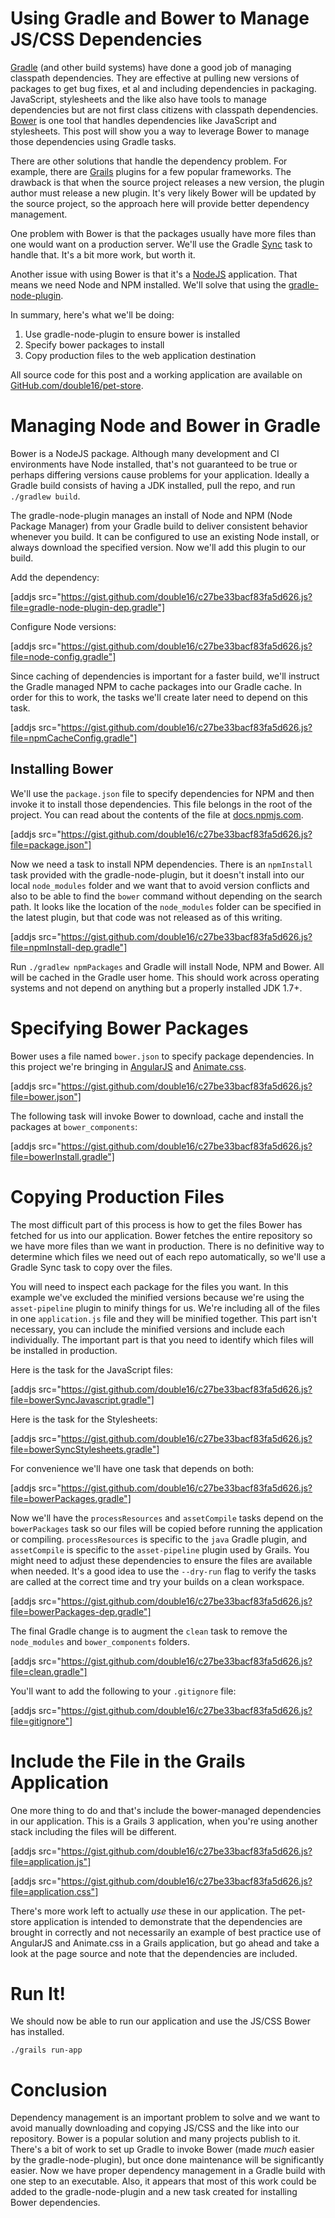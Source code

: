 Using Gradle and Bower to Manage JS/CSS Dependencies
====================================================

[Gradle](http://gradle.org) (and other build systems) have done a good job of managing classpath dependencies. They are effective at pulling
new versions of packages to get bug fixes, et al and including dependencies in packaging. JavaScript, stylesheets and the like also have tools
to manage dependencies but are not first class citizens with classpath dependencies. [Bower](http://bower.io) is one tool that handles
dependencies like JavaScript and stylesheets. This post will show you a way to leverage Bower to
manage those dependencies using Gradle tasks.

There are other solutions that handle the dependency problem. For example, there are [Grails](http://grails.org) plugins for a few popular
frameworks. The drawback is that when the source project releases a new version, the plugin author must release a new
plugin. It's very likely Bower will be updated by the source project, so the approach here will provide better dependency
management.

One problem with Bower is that the packages usually have more files than one would want on a production server. We'll
use the Gradle [Sync](http://gradle.org/docs/current/javadoc/org/gradle/api/tasks/Sync.html) task to handle that. It's a bit more work, but worth it.

Another issue with using Bower is that it's a [NodeJS](https://nodejs.org) application. That means we need Node and NPM installed. We'll solve
that using the [gradle-node-plugin](https://github.com/srs/gradle-node-plugin).

In summary, here's what we'll be doing:

1. Use gradle-node-plugin to ensure bower is installed
2. Specify bower packages to install
3. Copy production files to the web application destination

All source code for this post and a working application are available on [GitHub.com/double16/pet-store](https://github.com/double16/pet-store).

# Managing Node and Bower in Gradle
Bower is a NodeJS package. Although many development and CI environments have Node installed, that's not guaranteed to
be true or perhaps differing versions cause problems for your application. Ideally a Gradle build consists of having a
JDK installed, pull the repo, and run `./gradlew build`.

The gradle-node-plugin manages an install of Node and NPM (Node Package Manager) from your Gradle build to deliver
consistent behavior whenever you build. It can be configured to use an existing Node install, or always download the
specified version. Now we'll add this plugin to our build.

Add the dependency:

[addjs src="https://gist.github.com/double16/c27be33bacf83fa5d626.js?file=gradle-node-plugin-dep.gradle"]

Configure Node versions:

[addjs src="https://gist.github.com/double16/c27be33bacf83fa5d626.js?file=node-config.gradle"]

Since caching of dependencies is important for a faster build, we'll instruct the Gradle managed NPM to cache packages
into our Gradle cache. In order for this to work, the tasks we'll create later need to depend on this task.

[addjs src="https://gist.github.com/double16/c27be33bacf83fa5d626.js?file=npmCacheConfig.gradle"]

## Installing Bower
We'll use the `package.json` file to specify dependencies for NPM and then invoke it to install those dependencies. This file
belongs in the root of the project. You can read about the contents of the file at [docs.npmjs.com](https://docs.npmjs.com/files/package.json).

[addjs src="https://gist.github.com/double16/c27be33bacf83fa5d626.js?file=package.json"]

Now we need a task to install NPM dependencies. There is an `npmInstall` task provided with the gradle-node-plugin, but
it doesn't install into our local `node_modules` folder and we want that to avoid version conflicts and also to be able
to find the `bower` command without depending on the search path. It looks like the location of the `node_modules` folder
can be specified in the latest plugin, but that code was not released as of this writing.

[addjs src="https://gist.github.com/double16/c27be33bacf83fa5d626.js?file=npmInstall-dep.gradle"]

Run `./gradlew npmPackages` and Gradle will install Node, NPM and Bower. All will be cached in the Gradle user home. This
should work across operating systems and not depend on anything but a properly installed JDK 1.7+.

# Specifying Bower Packages
Bower uses a file named `bower.json` to specify package dependencies. In this project we're bringing in [AngularJS](https://angularjs.org)
and [Animate.css](http://daneden.github.io/animate.css/).

[addjs src="https://gist.github.com/double16/c27be33bacf83fa5d626.js?file=bower.json"]

The following task will invoke Bower to download, cache and install the packages at `bower_components`:

[addjs src="https://gist.github.com/double16/c27be33bacf83fa5d626.js?file=bowerInstall.gradle"]

# Copying Production Files
The most difficult part of this process is how to get the files Bower has fetched for us into our application. Bower
fetches the entire repository so we have more files than we want in production. There is no definitive way to determine
which files we need out of each repo automatically, so we'll use a Gradle Sync task to copy over the files.

You will need to inspect each package for the files you want. In this example we've excluded the minified versions because
we're using the `asset-pipeline` plugin to minify things for us. We're including all of the files in one `application.js`
file and they will be minified together. This part isn't necessary, you can include the minified versions and include each
individually. The important part is that you need to identify which files will be installed in production.

Here is the task for the JavaScript files:

[addjs src="https://gist.github.com/double16/c27be33bacf83fa5d626.js?file=bowerSyncJavascript.gradle"]

Here is the task for the Stylesheets:

[addjs src="https://gist.github.com/double16/c27be33bacf83fa5d626.js?file=bowerSyncStylesheets.gradle"]

For convenience we'll have one task that depends on both:

[addjs src="https://gist.github.com/double16/c27be33bacf83fa5d626.js?file=bowerPackages.gradle"]

Now we'll have the `processResources` and `assetCompile` tasks depend on the `bowerPackages` task so our files will be
copied before running the application or compiling. `processResources` is specific to the `java` Gradle plugin, and
`assetCompile` is specific to the `asset-pipeline` plugin used by Grails. You might need to
adjust these dependencies to ensure the files are available when needed. It's a good idea to use the `--dry-run` flag to
verify the tasks are called at the correct time and try your builds on a clean workspace.

[addjs src="https://gist.github.com/double16/c27be33bacf83fa5d626.js?file=bowerPackages-dep.gradle"]

The final Gradle change is to augment the `clean` task to remove the `node_modules` and `bower_components` folders.

[addjs src="https://gist.github.com/double16/c27be33bacf83fa5d626.js?file=clean.gradle"]

You'll want to add the following to your `.gitignore` file:

[addjs src="https://gist.github.com/double16/c27be33bacf83fa5d626.js?file=gitignore"]

# Include the File in the Grails Application
One more thing to do and that's include the bower-managed dependencies in our application. This is a Grails 3 application,
when you're using another stack including the files will be different.

[addjs src="https://gist.github.com/double16/c27be33bacf83fa5d626.js?file=application.js"]

[addjs src="https://gist.github.com/double16/c27be33bacf83fa5d626.js?file=application.css"]

There's more work left to actually _use_ these in our application. The pet-store application is intended to demonstrate
that the dependencies are brought in correctly and not necessarily an example of best practice use of AngularJS and Animate.css
in a Grails application, but go ahead and take a look at the page source and note that the dependencies are included.

# Run It!
We should now be able to run our application and use the JS/CSS Bower has installed.

```shell
./grails run-app
```

# Conclusion
Dependency management is an important problem to solve and we want to avoid manually downloading and copying JS/CSS and
the like into our repository. Bower is a popular solution and many projects publish to it. There's a bit of work to set up
Gradle to invoke Bower (made *much* easier by the gradle-node-plugin), but once done maintenance will be significantly
easier. Now we have proper dependency management in a Gradle build with one step to an executable. Also, it appears that
most of this work could be added to the gradle-node-plugin and a new task created for installing Bower dependencies.
